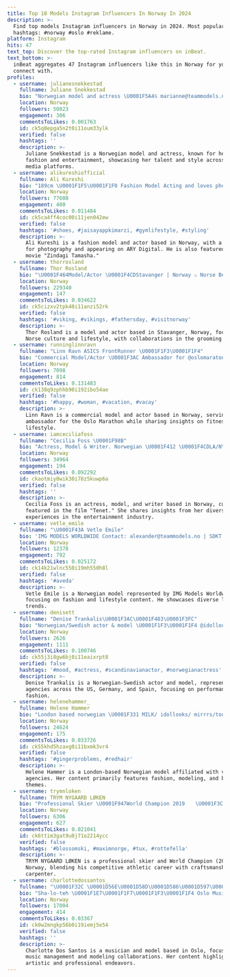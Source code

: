 ```yaml
---
title: Top 10 Models Instagram Influencers In Norway In 2024
description: >-
  Find top models Instagram influencers in Norway in 2024. Most popular
  hashtags: #norway #oslo #reklame.
platform: Instagram
hits: 47
text_top: Discover the top-rated Instagram influencers on inBeat.
text_bottom: >-
  inBeat aggregates 47 Instagram influencers like this in Norway for you to
  connect with.
profiles:
  - username: julianesnekkestad
    fullname: Juliane Snekkestad
    bio: "Norwegian model and actress \U0001F5A4♋️ marianne@teammodels.no post@globalensemble.com"
    location: Norway
    followers: 50823
    engagement: 306
    commentsToLikes: 0.001763
    id: ck5q0epga5n2t0i11oum33ylk
    verified: false
    hashtags: ''
    description: >-
      Juliane Snekkestad is a Norwegian model and actress, known for her work in
      fashion and entertainment, showcasing her talent and style across social
      media platforms.
  - username: alikureshiofficial
    fullname: Ali Kureshi
    bio: "189cm \U0001F1F5\U0001F1F0 Fashion Model Acting and loves photography @ajokatheatre SNAP alikureshi1 \U0001F4FA ON AIR @arydigital.tv #jaisayappkimarzi \U0001F447 MOVIE ZINDAGI TAMASHA"
    location: Norway
    followers: 77608
    engagement: 480
    commentsToLikes: 0.011484
    id: ck5ca4ff4coc00i11jen042ew
    verified: false
    hashtags: '#shoes, #jaisayappkimarzi, #gymlifestyle, #styling'
    description: >-
      Ali Kureshi is a fashion model and actor based in Norway, with a passion
      for photography and appearing on ARY Digital. He is also featured in the
      movie "Zindagi Tamasha."
  - username: thorrosland
    fullname: Thor Rosland
    bio: "\U0001F464Model/Actor \U0001F4CDStavanger | Norway ⚔️ Norse Bearded Viking Discount code \"THOR\" - 20% off @thebeardstruggle - OR click link:"
    location: Norway
    followers: 229340
    engagement: 147
    commentsToLikes: 0.034622
    id: ck5cizxv2tpk40i11anzi52rk
    verified: false
    hashtags: '#viking, #vikings, #fathersday, #visitnorway'
    description: >-
      Thor Rosland is a model and actor based in Stavanger, Norway, focused on
      Norse culture and lifestyle, with collaborations in the grooming industry.
  - username: runninglinnravn
    fullname: "Linn Ravn ASICS FrontRunner \U0001F1F3\U0001F1F4"
    bio: "Commercial Model/Actor \U0001F3AC Ambassador for @oslomaraton Married to @jravn06 ❤️"
    location: Norway
    followers: 7098
    engagement: 814
    commentsToLikes: 0.131483
    id: ck138q9zphhb90i192ibo54ae
    verified: false
    hashtags: '#happy, #woman, #vacation, #vacay'
    description: >-
      Linn Ravn is a commercial model and actor based in Norway, serving as an
      ambassador for the Oslo Marathon while sharing insights on fitness and
      lifestyle.
  - username: iamceciliafoss
    fullname: "Cecilia Foss \U0001F98B"
    bio: "Actress, Model & Writer. Norwegian \U0001F412 \U0001F4CDLA/NYC/Oslo. \"Tenent\" movie in theatres now. Come find me on Clubhouse. WMTHManagement@gmail.com"
    location: Norway
    followers: 34964
    engagement: 194
    commentsToLikes: 0.092292
    id: ckaotmiy0wik30i78z5kuwp6a
    verified: false
    hashtags: ''
    description: >-
      Cecilia Foss is an actress, model, and writer based in Norway, currently
      featured in the film "Tenet." She shares insights from her diverse
      experiences in the entertainment industry.
  - username: vetle_emile
    fullname: "\U0001F43A Vetle Emile"
    bio: 'IMG MODELS WORLDWIDE Contact: alexander@teammodels.no | SDKT'
    location: Norway
    followers: 12378
    engagement: 792
    commentsToLikes: 0.025172
    id: ck14k21wlnc550i19mh550h8l
    verified: false
    hashtags: '#aveda'
    description: >-
      Vetle Emile is a Norwegian model represented by IMG Models Worldwide,
      focusing on fashion and lifestyle content. He showcases diverse looks and
      trends.
  - username: denisett
    fullname: "Denise Trankalis\U0001F3AC\U0001F483\U0001F3FC"
    bio: "Norwegian/Swedish actor & model \U0001F1F3\U0001F1F4 @idollooks \U0001F4CD \U0001F1FA\U0001F1F8 @elitela \U0001F1E9\U0001F1EA @mirrrsmodels \U0001F1EA\U0001F1F8@madmodelsmgmt"
    location: Norway
    followers: 2626
    engagement: 1111
    commentsToLikes: 0.100746
    id: ck55j3i8gw6bj0i11eaixrpt8
    verified: false
    hashtags: '#mood, #actress, #scandinavianactor, #norwegianactress'
    description: >-
      Denise Trankalis is a Norwegian-Swedish actor and model, representing
      agencies across the US, Germany, and Spain, focusing on performance and
      fashion.
  - username: helenehammer_
    fullname: Helene Hammer
    bio: "London based norwegian \U0001F331 MILK/ idollooks/ mirrrs/touche models/ karin paris/ blow barcelona/ independent Milan . Bookings: tarek@idollooks.com"
    location: Norway
    followers: 24624
    engagement: 175
    commentsToLikes: 0.033726
    id: ck55khd5hzaxg0i11bxmk3vr4
    verified: false
    hashtags: '#gingerproblems, #redhair'
    description: >-
      Helene Hammer is a London-based Norwegian model affiliated with various
      agencies. Her content primarily features fashion, modeling, and beauty
      themes.
  - username: trymnloken
    fullname: TRYM NYGAARD LØKEN
    bio: "⁣⁣⁣Professional Skier \U0001F947World Champion 2019⠀⠀ \U0001F3C6World Cup Overall Winner 2019⠀ \U0001F1F3\U0001F1F4 Team Models \U0001F528 Carpenter Løken Bygg AS"
    location: Norway
    followers: 6306
    engagement: 627
    commentsToLikes: 0.021041
    id: ck6ttim3gat9u0j71o2214ycc
    verified: false
    hashtags: '#blossomski, #maximnorge, #tux, #rottefella'
    description: >-
      TRYM NYGAARD LØKEN is a professional skier and World Champion (2019) from
      Norway, blending his competitive athletic career with craftsmanship as a
      carpenter.
  - username: charlottedossantos_
    fullname: "\U0001F32C \U0001D56E\U0001D58D\U0001D586\U0001D597\U0001D591\U0001D594\U0001D599\U0001D599\U0001D58A \U0001D56F\U0001D594\U0001D598 \U0001D57E\U0001D586\U0001D593\U0001D599\U0001D594\U0001D598 \U0001F32C"
    bio: "Sha-lo-teh \U0001F1E7\U0001F1F7\U0001F1F3\U0001F1F4 Oslo Music Mgmt: Management@bethemusic.co.uk Oslo model mgmt: Info@heartbreakmanagement.no"
    location: Norway
    followers: 17004
    engagement: 414
    commentsToLikes: 0.03367
    id: ck0w2mngkp56b0i19iemj5e54
    verified: false
    hashtags: ''
    description: >-
      Charlotte Dos Santos is a musician and model based in Oslo, focusing on
      music management and modeling collaborations. Her content highlights her
      artistic and professional endeavors.
---
```


